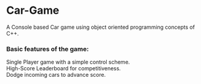 # Car-Game
A Console based Car game using object oriented programming concepts of C++. <br />


### Basic features of the game:<br />
Single Player game with a simple control scheme. <br />
High-Score Leaderboard for competitiveness.<br />
Dodge incoming cars to advance score.
